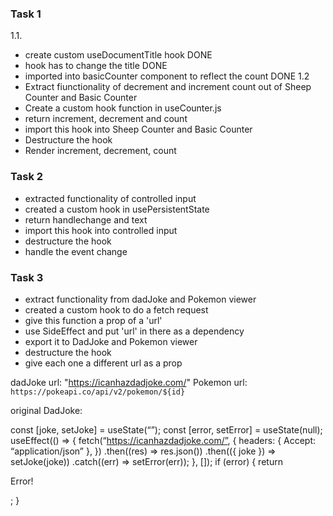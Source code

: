 ### Task 1 
1.1.
- create custom useDocumentTitle hook DONE
- hook has to change the title DONE 
- imported into basicCounter component to reflect the count DONE
1.2
- Extract fiunctionality of decrement and increment count out of Sheep Counter and Basic Counter
- Create a custom hook function in useCounter.js
- return increment, decrement and count
- import this hook into Sheep Counter and Basic Counter
- Destructure the hook
- Render increment, decrement, count 

### Task 2 

- extracted functionality of controlled input
- created a custom hook in usePersistentState
- return handlechange and text
- import this hook into controlled input 
- destructure the hook 
- handle the event change 

### Task 3
- extract functionality from dadJoke and Pokemon viewer
- created a custom hook to do a fetch request
- give this function a prop of a 'url'
- use SideEffect and put 'url' in there as a dependency
- export it to DadJoke and Pokemon viewer
- destructure the hook
- give each one a different url as a prop

dadJoke url: "https://icanhazdadjoke.com/"
Pokemon url: `https://pokeapi.co/api/v2/pokemon/${id}`

original DadJoke:

const [joke, setJoke] = useState(“”);
  const [error, setError] = useState(null);
  useEffect(() => {
    fetch(“https://icanhazdadjoke.com/”, {
      headers: { Accept: “application/json” },
    })
      .then((res) => res.json())
      .then(({ joke }) => setJoke(joke))
      .catch((err) => setError(err));
  }, []);
  if (error) {
    return <p>Error!</p>;
  }